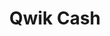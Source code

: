 ---
title: Qwik Cash
slug: qwik-cash
updated-on: '2024-05-30T13:44:31.749Z'
created-on: '2024-05-30T13:41:46.671Z'
published-on: '2024-05-30T13:54:32.469Z'
f_city-state-2:
- cms/city/lapeer-mi.md
- cms/city/walls-ms.md
- cms/city/southaven-ms.md
- cms/city/elizabethton-tn.md
- cms/city/centralia-wa.md
- cms/city/walnut-ridge-ar.md
f_locations:
- cms/payday-loan/qwik-cash-25644.md
- cms/payday-loan/qwik-cash-25645.md
- cms/payday-loan/qwik-cash-25646.md
- cms/payday-loan/qwik-cash-25647.md
- cms/payday-loan/qwik-cash-25648.md
- cms/payday-loan/qwik-cash-25649.md
f_states:
- cms/state/michigan.md
- cms/state/mississippi.md
- cms/state/tennessee.md
- cms/state/washington.md
- cms/state/arkansas.md
layout: '[company].html'
tags: company
---